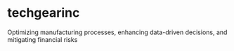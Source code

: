 # techgearinc
Optimizing manufacturing processes, enhancing data-driven decisions, and mitigating financial risks

